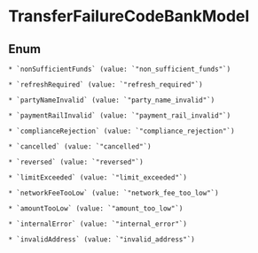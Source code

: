 
# TransferFailureCodeBankModel

## Enum


    * `nonSufficientFunds` (value: `"non_sufficient_funds"`)

    * `refreshRequired` (value: `"refresh_required"`)

    * `partyNameInvalid` (value: `"party_name_invalid"`)

    * `paymentRailInvalid` (value: `"payment_rail_invalid"`)

    * `complianceRejection` (value: `"compliance_rejection"`)

    * `cancelled` (value: `"cancelled"`)

    * `reversed` (value: `"reversed"`)

    * `limitExceeded` (value: `"limit_exceeded"`)

    * `networkFeeTooLow` (value: `"network_fee_too_low"`)

    * `amountTooLow` (value: `"amount_too_low"`)

    * `internalError` (value: `"internal_error"`)

    * `invalidAddress` (value: `"invalid_address"`)



